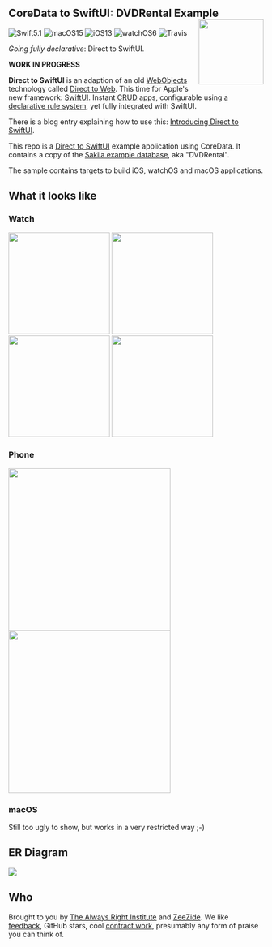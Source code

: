 <h2>CoreData to SwiftUI: DVDRental Example
  <img src="http://zeezide.com/img/d2s/D2SIcon.svg"
       align="right" width="128" height="128" />
</h2>

![Swift5.1](https://img.shields.io/badge/swift-5.1-blue.svg)
![macOS15](https://img.shields.io/badge/os-macOS-green.svg?style=flat)
![iOS13](https://img.shields.io/badge/os-iOS-green.svg?style=flat)
![watchOS6](https://img.shields.io/badge/os-watchOS-green.svg?style=flat)
![Travis](https://api.travis-ci.org/DirectToSwift/DirectToSwiftUI.svg?branch=branches/coredata&style=flat)

_Going fully declarative_: Direct to SwiftUI.

**WORK IN PROGRESS**

**Direct to SwiftUI**
is an adaption of an old 
[WebObjects](https://en.wikipedia.org/wiki/WebObjects) 
technology called 
[Direct to Web](https://developer.apple.com/library/archive/documentation/WebObjects/Developing_With_D2W/WalkThrough/WalkThrough.html#//apple_ref/doc/uid/TP30001015-DontLinkChapterID_5-TPXREF101).
This time for Apple's new framework:
[SwiftUI](https://developer.apple.com/xcode/swiftui/).
Instant 
[CRUD](https://en.wikipedia.org/wiki/Create,_read,_update_and_delete)
apps, configurable using 
[a declarative rule system](http://www.alwaysrightinstitute.com/swiftuirules/),
yet fully integrated with SwiftUI.

There is a blog entry explaining how to use this:
[Introducing Direct to SwiftUI](http://www.alwaysrightinstitute.com/directtoswiftui/).

This repo is a [Direct to SwiftUI](https://github.com/DirectToSwift/CoreDataToSwiftUI) example application
using CoreData.
It contains a copy of the
[Sakila example database](https://github.com/jOOQ/jOOQ/tree/master/jOOQ-examples/Sakila),
aka "DVDRental".

The sample contains targets to build iOS, watchOS and macOS applications.


## What it looks like

### Watch

<p float="left" valign="top">
<img width="200" src="http://www.alwaysrightinstitute.com/images/d2s/watchos-screenshots/01-homepage.png?v=2">
<img width="200" src="http://www.alwaysrightinstitute.com/images/d2s/watchos-screenshots/02-customers.png?v=2">
<img width="200" src="http://www.alwaysrightinstitute.com/images/d2s/watchos-screenshots/03-customer.png?v=2">
<img width="200" src="http://www.alwaysrightinstitute.com/images/d2s/watchos-screenshots/04-movies.png?v=2">
</p>

### Phone

<p float="left" valign="top">
<img width="320" src="http://www.alwaysrightinstitute.com/images/d2s/limited-entities.png">
<img width="320" src="http://www.alwaysrightinstitute.com/images/d2s/list-customer-default.png">
</p>

### macOS

Still too ugly to show, but works in a very restricted way ;-) 


## ER Diagram

<img src="https://www.jooq.org/img/sakila.png">


## Who

Brought to you by
[The Always Right Institute](http://www.alwaysrightinstitute.com)
and
[ZeeZide](http://zeezide.de).
We like
[feedback](https://twitter.com/ar_institute),
GitHub stars,
cool [contract work](http://zeezide.com/en/services/services.html),
presumably any form of praise you can think of.
